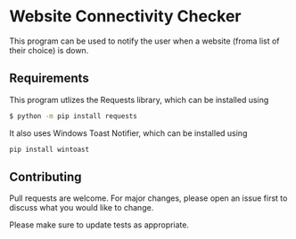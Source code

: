# Website Connectivity Checker

This program can be used to notify the user when a website (froma list of their choice) is down.

## Requirements

This program utlizes the Requests library, which can be installed using

```bash
$ python -m pip install requests
```

It also uses Windows Toast Notifier, which can be installed using

```bash
pip install wintoast
```

## Contributing

Pull requests are welcome. For major changes, please open an issue first
to discuss what you would like to change.

Please make sure to update tests as appropriate.
